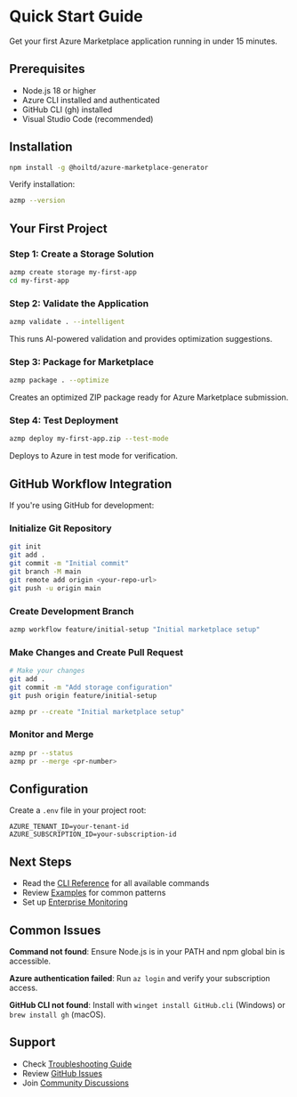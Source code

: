 # Quick Start Guide

Get your first Azure Marketplace application running in under 15 minutes.

## Prerequisites

- Node.js 18 or higher
- Azure CLI installed and authenticated
- GitHub CLI (gh) installed
- Visual Studio Code (recommended)

## Installation

```bash
npm install -g @hoiltd/azure-marketplace-generator
```

Verify installation:
```bash
azmp --version
```

## Your First Project

### Step 1: Create a Storage Solution

```bash
azmp create storage my-first-app
cd my-first-app
```

### Step 2: Validate the Application

```bash
azmp validate . --intelligent
```

This runs AI-powered validation and provides optimization suggestions.

### Step 3: Package for Marketplace

```bash
azmp package . --optimize
```

Creates an optimized ZIP package ready for Azure Marketplace submission.

### Step 4: Test Deployment

```bash
azmp deploy my-first-app.zip --test-mode
```

Deploys to Azure in test mode for verification.

## GitHub Workflow Integration

If you're using GitHub for development:

### Initialize Git Repository

```bash
git init
git add .
git commit -m "Initial commit"
git branch -M main
git remote add origin <your-repo-url>
git push -u origin main
```

### Create Development Branch

```bash
azmp workflow feature/initial-setup "Initial marketplace setup"
```

### Make Changes and Create Pull Request

```bash
# Make your changes
git add .
git commit -m "Add storage configuration"
git push origin feature/initial-setup

azmp pr --create "Initial marketplace setup"
```

### Monitor and Merge

```bash
azmp pr --status
azmp pr --merge <pr-number>
```

## Configuration

Create a `.env` file in your project root:

```env
AZURE_TENANT_ID=your-tenant-id
AZURE_SUBSCRIPTION_ID=your-subscription-id
```

## Next Steps

- Read the [CLI Reference](./docs/user-guide/CLI_REFERENCE.md) for all available commands
- Review [Examples](./docs/getting-started/EXAMPLES.md) for common patterns
- Set up [Enterprise Monitoring](./docs/user-guide/MONITORING_GUIDE.md)

## Common Issues

**Command not found**: Ensure Node.js is in your PATH and npm global bin is accessible.

**Azure authentication failed**: Run `az login` and verify your subscription access.

**GitHub CLI not found**: Install with `winget install GitHub.cli` (Windows) or `brew install gh` (macOS).

## Support

- Check [Troubleshooting Guide](./TROUBLESHOOTING.md)
- Review [GitHub Issues](https://github.com/HOME-OFFICE-IMPROVEMENTS-LTD/azure-marketplace-generator/issues)
- Join [Community Discussions](https://github.com/HOME-OFFICE-IMPROVEMENTS-LTD/azure-marketplace-generator/discussions)